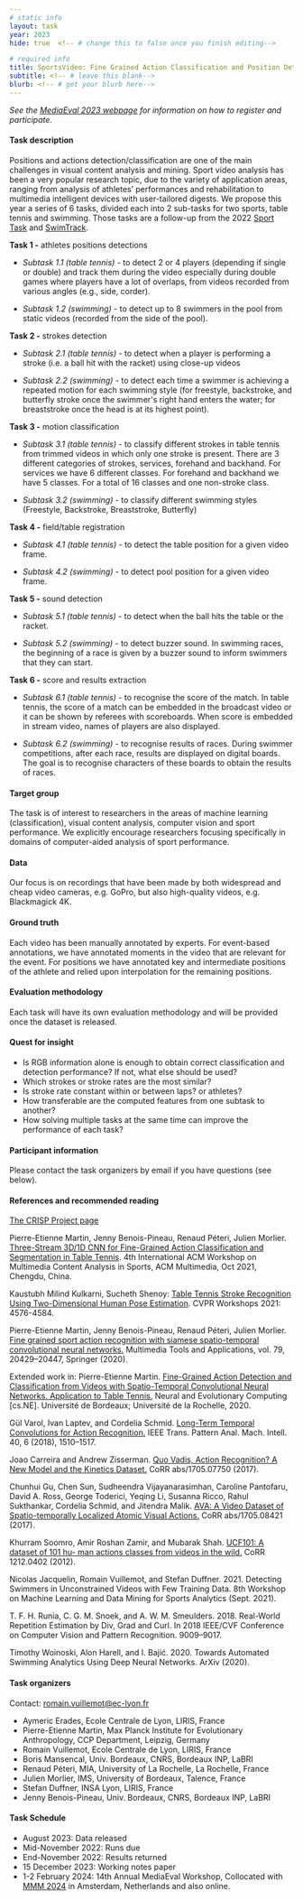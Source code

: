 ```yaml
---
# static info
layout: task
year: 2023
hide: true  <!-- # change this to false once you finish editing-->

# required info
title: SportsVideo: Fine Grained Action Classification and Position Detection in Table Tennis and Swimming Videos
subtitle: <!-- # leave this blank-->
blurb: <!-- # get your blurb here-->
---
```


<!-- # please respect the structure below-->
*See the [MediaEval 2023 webpage](https://multimediaeval.github.io/editions/2023/) for information on how to register and participate.*

#### Task description

Positions and actions detection/classification are one of the main challenges in visual content analysis and mining.  Sport video analysis has been a very popular research topic, due to the variety of application areas, ranging from analysis of athletes’ performances and rehabilitation to multimedia intelligent devices with user-tailored digests. We propose this year a series of 6 tasks, divided each into 2 sub-tasks for two sports, table tennis and swimming. Those tasks are a follow-up from the 2022 [Sport Task](https://multimediaeval.github.io/editions/2022/tasks/sportsvideo/) and [SwimTrack](https://multimediaeval.github.io/editions/2022/tasks/swimtrack/).


**Task 1 -** athletes positions detections

- _Subtask 1.1 (table tennis)_ - to detect 2 or 4 players (depending if single or double) and track them during the video especially during double games where players have a lot of overlaps, from videos recorded from various angles (e.g., side, corder).

- _Subtask 1.2 (swimming)_ -  to detect up to 8 swimmers in the pool from static videos (recorded from the side of the pool).


**Task 2 -** strokes detection

- _Subtask 2.1 (table tennis)_ - to detect when a player is performing a stroke (i.e. a ball hit with the racket) using close-up videos
  
- _Subtask 2.2 (swimming)_ - to detect each time a swimmer is achieving a repeated motion for each swimming style (for freestyle, backstroke, and butterfly stroke once the swimmer's right hand enters the water; for breaststroke once the head is at its highest point).

**Task 3 -**  motion classification

- _Subtask 3.1 (table tennis)_ - to classify different strokes in table tennis from trimmed videos in which only one stroke is present. There are 3 different categories of strokes, services, forehand and backhand. For services we have 6 different classes. For forehand and backhand we have 5 classes. For a total of 16 classes and one non-stroke class.

- _Subtask 3.2 (swimming)_ - to classify different swimming styles (Freestyle,  Backstroke, Breaststroke, Butterfly)


**Task 4 -** field/table registration

- _Subtask 4.1 (table tennis)_ - to detect the table position for a given video frame.

- _Subtask 4.2 (swimming)_ - to detect pool position for a given video frame.

**Task 5 -** sound detection

- _Subtask 5.1 (table tennis)_ - to detect when the ball hits the table or the racket.

- _Subtask 5.2 (swimming)_ - to detect buzzer sound. In swimming races, the beginning of a race is given by a buzzer sound to inform swimmers that they can start.

**Task 6 -** score and results extraction

- _Subtask 6.1 (table tennis)_ - to recognise the score of the match. In table tennis, the score of a match can be embedded in the broadcast video or it can be shown by referees with scoreboards. When score is embedded in stream video, names of players are also displayed.

- _Subtask 6.2 (swimming)_ - to recognise results of races. During swimmer competitions, after each race, results are displayed on digital boards. The goal is to recognise characters of these boards to obtain the results of races.

<!-- #### Motivation and background -->

#### Target group

The task is of interest to researchers in the areas of machine learning (classification), visual content analysis, computer vision and sport performance. We explicitly encourage researchers focusing specifically in domains of computer-aided analysis of sport performance.

#### Data

Our focus is on recordings that have been made by both widespread and cheap video cameras, e.g. GoPro, but also high-quality videos, e.g. Blackmagick 4K.

#### Ground truth

Each video has been manually annotated by experts. For event-based annotations, we have annotated moments in the video that are relevant for the event. For positions we have annotated key and intermediate positions of the athlete and relied upon interpolation for the remaining positions.

#### Evaluation methodology

Each task will have its own evaluation methodology and will be provided once the dataset is released.

#### Quest for insight

* Is RGB information alone is enough to obtain correct classification and detection performance? If not, what else should be used?
* Which strokes or stroke rates are the most similar?
* Is stroke rate constant within or between laps? or athletes?
* How transferable are the computed features from one subtask to another?
* How solving multiple tasks at the same time can improve the performance of each task?

#### Participant information

Please contact the task organizers by email if you have questions (see below). 

<!-- Please contact your task organizers with any questions on these points. -->
<!-- # * Signing up: Fill in the [registration form]() and fill out and return the [usage agreement](). -->
<!-- # * Making your submission: To be announced (check the task read me) <!-- Please add instructions on how to create and submit runs to your task replacing "To be announced." -->
<!-- # * Preparing your working notes paper: Instructions on preparing you working notes paper can be found in [MediaEval 2023 Working Notes Paper Instructions]().-->


#### References and recommended reading
[The CRISP Project page](https://github.com/P-eMartin/crisp)

Pierre-Etienne Martin, Jenny Benois-Pineau, Renaud Péteri, Julien Morlier. [Three-Stream 3D/1D CNN for Fine-Grained Action Classification and Segmentation in Table Tennis](https://arxiv.org/abs/2109.14306).
4th International ACM Workshop on Multimedia Content Analysis in Sports, ACM Multimedia, Oct 2021, Chengdu, China.

Kaustubh Milind Kulkarni, Sucheth Shenoy: [Table Tennis Stroke Recognition Using Two-Dimensional Human Pose Estimation](https://openaccess.thecvf.com/content/CVPR2021W/CVSports/papers/Kulkarni_Table_Tennis_Stroke_Recognition_Using_Two-Dimensional_Human_Pose_Estimation_CVPRW_2021_paper.pdf). CVPR Workshops 2021: 4576-4584.  

Pierre-Etienne Martin, Jenny Benois-Pineau, Renaud Péteri, Julien Morlier. [Fine grained sport action recognition with siamese spatio-temporal convolutional neural networks.](https://link.springer.com/epdf/10.1007/s11042-020-08917-3) Multimedia Tools and Applications, vol. 79, 20429–20447, Springer (2020).  

Extended work in: Pierre-Etienne Martin. [Fine-Grained Action Detection and Classification from Videos with Spatio-Temporal Convolutional Neural Networks. Application to Table Tennis.](https://hal.archives-ouvertes.fr/tel-03099907) Neural and Evolutionary Computing \[cs.NE\]. Université de Bordeaux; Université de la Rochelle, 2020.  

Gül Varol, Ivan Laptev, and Cordelia Schmid. [Long-Term Temporal Convolutions for Action Recognition.](https://arxiv.org/pdf/1604.04494.pdf) IEEE Trans. Pattern Anal. Mach. Intell. 40, 6 (2018), 1510–1517.  

Joao Carreira and Andrew Zisserman. [Quo Vadis, Action Recognition? A New Model and the Kinetics Dataset.](https://arxiv.org/pdf/1705.07750.pdf) CoRR abs/1705.07750 (2017).

Chunhui Gu, Chen Sun, Sudheendra Vijayanarasimhan, Caroline Pantofaru, David A. Ross, George Toderici, Yeqing Li, Susanna Ricco, Rahul Sukthankar, Cordelia Schmid, and Jitendra Malik. [AVA: A Video Dataset of Spatio-temporally Localized Atomic Visual Actions.](http://openaccess.thecvf.com/content_cvpr_2018/papers/Gu_AVA_A_Video_CVPR_2018_paper.pdf) CoRR abs/1705.08421 (2017).  

Khurram Soomro, Amir Roshan Zamir, and Mubarak Shah. [UCF101: A dataset of 101 hu- man actions classes from videos in the wild.](https://arxiv.org/pdf/1212.0402.pdf) CoRR 1212.0402 (2012).

Nicolas Jacquelin, Romain Vuillemot, and Stefan Duffner. 2021. Detecting Swimmers in Unconstrained Videos with Few Training Data. 8th Workshop on Machine Learning and Data Mining for Sports Analytics (Sept. 2021).

T. F. H. Runia, C. G. M. Snoek, and A. W. M. Smeulders. 2018. Real-World Repetition Estimation by Div, Grad and Curl. In 2018 IEEE/CVF Conference on Computer Vision and Pattern Recognition. 9009–9017.

Timothy Woinoski, Alon Harell, and I. Bajić. 2020. Towards Automated Swimming Analytics Using Deep Neural Networks. ArXiv (2020).

#### Task organizers

Contact: [romain.vuillemot@ec-lyon.fr](mailto:romain.vuillemot@ec-lyon.fr)

* Aymeric Erades, Ecole Centrale de Lyon, LIRIS, France
* Pierre-Etienne Martin, Max Planck Institute for Evolutionary Anthropology, CCP Department, Leipzig, Germany
* Romain Vuillemot, Ecole Centrale de Lyon, LIRIS, France
* Boris Mansencal, Univ. Bordeaux, CNRS, Bordeaux INP, LaBRI
* Renaud Péteri, MIA, University of La Rochelle, La Rochelle, France
* Julien Morlier, IMS, University of Bordeaux, Talence, France
* Stefan Duffner, INSA Lyon, LIRIS, France
* Jenny Benois-Pineau, Univ. Bordeaux, CNRS, Bordeaux INP, LaBRI


#### Task Schedule
* August 2023: Data released
* Mid-November 2022: Runs due <!-- # Replace XX with your date. We suggest setting enough time in order to have enough time to assess and return the results by the Results returned.-->
* End-November 2022: Results returned  <!-- Replace XX with your date. Latest possible should be 23 November-->
* 15 December 2023: Working notes paper  <!-- Fixed. Please do not change.-->
* 1-2 February 2024: 14th Annual MediaEval Workshop, Collocated with [MMM 2024](https://mmm2024.org/) in Amsterdam, Netherlands and also online. <!-- Fixed. Please do not change.-->

